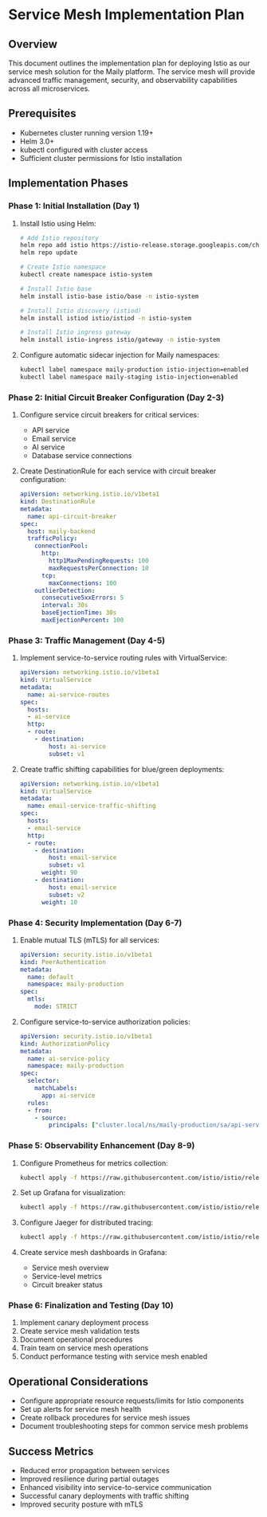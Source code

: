 # Service Mesh Implementation Plan

## Overview
This document outlines the implementation plan for deploying Istio as our service mesh solution for the Maily platform. The service mesh will provide advanced traffic management, security, and observability capabilities across all microservices.

## Prerequisites
- Kubernetes cluster running version 1.19+
- Helm 3.0+
- kubectl configured with cluster access
- Sufficient cluster permissions for Istio installation

## Implementation Phases

### Phase 1: Initial Installation (Day 1)
1. Install Istio using Helm:
   ```bash
   # Add Istio repository
   helm repo add istio https://istio-release.storage.googleapis.com/charts
   helm repo update
   
   # Create Istio namespace
   kubectl create namespace istio-system
   
   # Install Istio base
   helm install istio-base istio/base -n istio-system
   
   # Install Istio discovery (istiod)
   helm install istiod istio/istiod -n istio-system
   
   # Install Istio ingress gateway
   helm install istio-ingress istio/gateway -n istio-system
   ```

2. Configure automatic sidecar injection for Maily namespaces:
   ```bash
   kubectl label namespace maily-production istio-injection=enabled
   kubectl label namespace maily-staging istio-injection=enabled
   ```

### Phase 2: Initial Circuit Breaker Configuration (Day 2-3)
1. Configure service circuit breakers for critical services:
   - API service
   - Email service
   - AI service
   - Database service connections

2. Create DestinationRule for each service with circuit breaker configuration:
   ```yaml
   apiVersion: networking.istio.io/v1beta1
   kind: DestinationRule
   metadata:
     name: api-circuit-breaker
   spec:
     host: maily-backend
     trafficPolicy:
       connectionPool:
         http:
           http1MaxPendingRequests: 100
           maxRequestsPerConnection: 10
         tcp:
           maxConnections: 100
       outlierDetection:
         consecutive5xxErrors: 5
         interval: 30s
         baseEjectionTime: 30s
         maxEjectionPercent: 100
   ```

### Phase 3: Traffic Management (Day 4-5)
1. Implement service-to-service routing rules with VirtualService:
   ```yaml
   apiVersion: networking.istio.io/v1beta1
   kind: VirtualService
   metadata:
     name: ai-service-routes
   spec:
     hosts:
     - ai-service
     http:
     - route:
       - destination:
           host: ai-service
           subset: v1
   ```

2. Create traffic shifting capabilities for blue/green deployments:
   ```yaml
   apiVersion: networking.istio.io/v1beta1
   kind: VirtualService
   metadata:
     name: email-service-traffic-shifting
   spec:
     hosts:
     - email-service
     http:
     - route:
       - destination:
           host: email-service
           subset: v1
         weight: 90
       - destination:
           host: email-service
           subset: v2
         weight: 10
   ```

### Phase 4: Security Implementation (Day 6-7)
1. Enable mutual TLS (mTLS) for all services:
   ```yaml
   apiVersion: security.istio.io/v1beta1
   kind: PeerAuthentication
   metadata:
     name: default
     namespace: maily-production
   spec:
     mtls:
       mode: STRICT
   ```

2. Configure service-to-service authorization policies:
   ```yaml
   apiVersion: security.istio.io/v1beta1
   kind: AuthorizationPolicy
   metadata:
     name: ai-service-policy
     namespace: maily-production
   spec:
     selector:
       matchLabels:
         app: ai-service
     rules:
     - from:
       - source:
           principals: ["cluster.local/ns/maily-production/sa/api-service"]
   ```

### Phase 5: Observability Enhancement (Day 8-9)
1. Configure Prometheus for metrics collection:
   ```bash
   kubectl apply -f https://raw.githubusercontent.com/istio/istio/release-1.16/samples/addons/prometheus.yaml
   ```

2. Set up Grafana for visualization:
   ```bash
   kubectl apply -f https://raw.githubusercontent.com/istio/istio/release-1.16/samples/addons/grafana.yaml
   ```

3. Configure Jaeger for distributed tracing:
   ```bash
   kubectl apply -f https://raw.githubusercontent.com/istio/istio/release-1.16/samples/addons/jaeger.yaml
   ```

4. Create service mesh dashboards in Grafana:
   - Service mesh overview
   - Service-level metrics
   - Circuit breaker status

### Phase 6: Finalization and Testing (Day 10)
1. Implement canary deployment process
2. Create service mesh validation tests
3. Document operational procedures
4. Train team on service mesh operations
5. Conduct performance testing with service mesh enabled

## Operational Considerations
- Configure appropriate resource requests/limits for Istio components
- Set up alerts for service mesh health
- Create rollback procedures for service mesh issues
- Document troubleshooting steps for common service mesh problems

## Success Metrics
- Reduced error propagation between services
- Improved resilience during partial outages
- Enhanced visibility into service-to-service communication
- Successful canary deployments with traffic shifting
- Improved security posture with mTLS